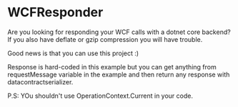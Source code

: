 # WCFResponder

Are you looking for responding your WCF calls with a dotnet core backend?
If you also have deflate or gzip compression you will have trouble.

Good news is that you can use this project :)

Response is hard-coded in this example but you can get anything from requestMessage variable in the example and then return any response with datacontractserializer.

P.S: YOu shouldn't use OperationContext.Current in your code.
